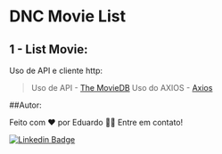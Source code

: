 # DNC Movie List
## 1 - List Movie:
Uso de API e cliente http:
> Uso de API - [The MovieDB](https://www.themoviedb.org/ "The MovieDB")
> Uso do AXIOS - [Axios](https://axios-http.com/ptbr/docs/intro "Axios")


##Autor:

Feito com ❤️ por Eduardo 👋🏽 Entre em contato!

[![Linkedin Badge](https://img.shields.io/badge/-Eduardo-blue?style=flat-square&logo=Linkedin&logoColor=white&link=https://www.linkedin.com/in/eduardo-pateis-joaquim/)](https://www.linkedin.com/in/eduardo-pateis-joaquim/) 

